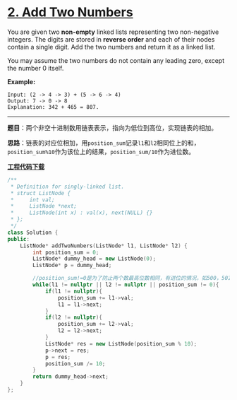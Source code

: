 # [2. Add Two Numbers](https://leetcode.com/problems/add-two-numbers/)

You are given two **non-empty** linked lists representing two non-negative integers. The digits are stored in **reverse order** and each of their nodes contain a single digit. Add the two numbers and return it as a linked list.

You may assume the two numbers do not contain any leading zero, except the number 0 itself.

**Example:**

```
Input: (2 -> 4 -> 3) + (5 -> 6 -> 4)
Output: 7 -> 0 -> 8
Explanation: 342 + 465 = 807.
```

-----

**题目**：两个非空十进制数用链表表示，指向为低位到高位，实现链表的相加。

**思路**：链表的对应位相加，用`position_sum`记录`l1`和`l2`相同位上的和，`position_sum%10`作为该位上的结果，`position_sum/10`作为进位数。

[**工程代码下载**](https://github.com/shenkh/leetcode)

```cpp
/**
 * Definition for singly-linked list.
 * struct ListNode {
 *     int val;
 *     ListNode *next;
 *     ListNode(int x) : val(x), next(NULL) {}
 * };
 */
class Solution {
public:
    ListNode* addTwoNumbers(ListNode* l1, ListNode* l2) {
        int position_sum = 0;
        ListNode* dummy_head = new ListNode(0);
        ListNode* p = dummy_head;

        //position_sum!=0是为了防止两个数最高位数相同，有进位的情况，如500，501
        while(l1 != nullptr || l2 != nullptr || position_sum != 0){
            if(l1 != nullptr){
                position_sum += l1->val;
                l1 = l1->next;
            }
            if(l2 != nullptr){
                position_sum += l2->val;
                l2 = l2->next;
            }
            ListNode* res = new ListNode(position_sum % 10);
            p->next = res;
            p = res;
            position_sum /= 10;
        }
        return dummy_head->next;
    }
};
```
